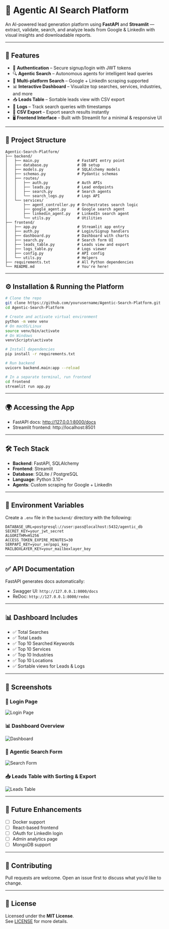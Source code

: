 # 🤖 Agentic AI Search Platform

An AI-powered lead generation platform using **FastAPI** and **Streamlit** — extract, validate, search, and analyze leads from Google & LinkedIn with visual insights and downloadable reports.

---

## 🚀 Features

- 🔐 **Authentication** – Secure signup/login with JWT tokens  
- 🔍 **Agentic Search** – Autonomous agents for intelligent lead queries  
- 🧠 **Multi-platform Search** – Google + LinkedIn scraping supported  
- 📊 **Interactive Dashboard** – Visualize top searches, services, industries, and more  
- 📥 **Leads Table** – Sortable leads view with CSV export  
- 📄 **Logs** – Track search queries with timestamps  
- 📎 **CSV Export** – Export search results instantly  
- 🖥️ **Frontend Interface** – Built with Streamlit for a minimal & responsive UI  

---

## 📁 Project Structure

```
Agentic-Search-Platform/
├── backend/
│   ├── main.py                 # FastAPI entry point
│   ├── database.py             # DB setup
│   ├── models.py               # SQLAlchemy models
│   ├── schemas.py              # Pydantic schemas
│   ├── routes/
│   │   ├── auth.py             # Auth APIs
│   │   ├── leads.py            # Lead endpoints
│   │   ├── search.py           # Search agents
│   │   └── search_logs.py      # Logs API
│   └── services/
│       ├── agent_controller.py # Orchestrates search logic
│       ├── google_agent.py     # Google search agent
│       ├── linkedin_agent.py   # LinkedIn search agent
│       └── utils.py            # Utilities
├── frontend/
│   ├── app.py                  # Streamlit app entry
│   ├── auth.py                 # Login/Signup handlers
│   ├── dashboard.py            # Dashboard with charts
│   ├── search.py               # Search form UI
│   ├── leads_table.py          # Leads view and export
│   ├── logs_table.py           # Logs viewer
│   ├── config.py               # API config
│   └── utils.py                # Helpers
├── requirements.txt            # All Python dependencies
└── README.md                   # You're here!
```

---

## ⚙️ Installation & Running the Platform

```bash
# Clone the repo
git clone https://github.com/yourusername/Agentic-Search-Platform.git
cd Agentic-Search-Platform

# Create and activate virtual environment
python -m venv venv
# On macOS/Linux
source venv/bin/activate
# On Windows
venv\Scripts\activate

# Install dependencies
pip install -r requirements.txt

# Run backend
uvicorn backend.main:app --reload

# In a separate terminal, run frontend
cd frontend
streamlit run app.py
```

---

## 🌍 Accessing the App

- FastAPI docs: http://127.0.0.1:8000/docs  
- Streamlit frontend: http://localhost:8501

---

## 🛠️ Tech Stack

- **Backend**: FastAPI, SQLAlchemy  
- **Frontend**: Streamlit  
- **Database**: SQLite / PostgreSQL  
- **Language**: Python 3.10+  
- **Agents**: Custom scraping for Google + LinkedIn  

---

## 🔐 Environment Variables

Create a `.env` file in the `backend/` directory with the following:

```
DATABASE_URL=postgresql://user:pass@localhost:5432/agentic_db
SECRET_KEY=your_jwt_secret
ALGORITHM=HS256
ACCESS_TOKEN_EXPIRE_MINUTES=30
SERPAPI_KEY=your_serpapi_key
MAILBOXLAYER_KEY=your_mailboxlayer_key
```

---

## ✅ API Documentation

FastAPI generates docs automatically:

- Swagger UI: `http://127.0.0.1:8000/docs`  
- ReDoc: `http://127.0.0.1:8000/redoc`

---

## 📊 Dashboard Includes

- ✅ Total Searches  
- ✅ Total Leads  
- ✅ Top 10 Searched Keywords  
- ✅ Top 10 Services  
- ✅ Top 10 Industries  
- ✅ Top 10 Locations  
- ✅ Sortable views for Leads & Logs  

---
## 📸 Screenshots

### 🔐 Login Page
![Login Page](assests\login_signup.png)

### 📊 Dashboard Overview
![Dashboard](assests\Dashboard1.png)

### 🧠 Agentic Search Form
![Search Form](assests\Search.png)

### 📥 Leads Table with Sorting & Export
![Leads Table](assests\Leads.png)

---
## 📌 Future Enhancements

- [ ] Docker support  
- [ ] React-based frontend  
- [ ] OAuth for LinkedIn login  
- [ ] Admin analytics page  
- [ ] MongoDB support  

---

## 🤝 Contributing

Pull requests are welcome. Open an issue first to discuss what you’d like to change.

---

## 📄 License

Licensed under the **MIT License**.  
See [LICENSE](LICENSE) for more details.
